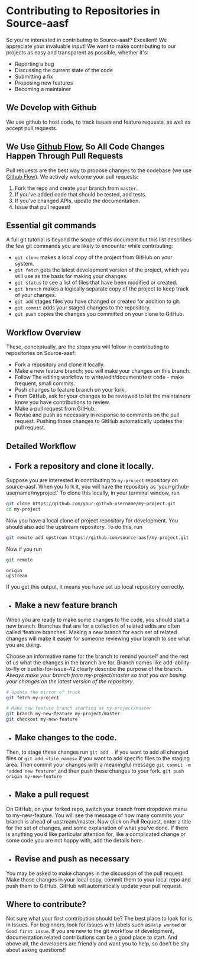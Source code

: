 # Contributing to Repositories in Source-aasf
So you're interested in contributing to Source-aasf? Excellent! We appreciate your invaluable input! We want to make contributing to our projects as easy and transparent as possible, whether it's:

- Reporting a bug
- Discussing the current state of the code
- Submitting a fix
- Proposing new features
- Becoming a maintainer

## We Develop with Github
We use github to host code, to track issues and feature requests, as well as accept pull requests.

## We Use [Github Flow](https://guides.github.com/introduction/flow/index.html), So All Code Changes Happen Through Pull Requests
Pull requests are the best way to propose changes to the codebase (we use [Github Flow](https://guides.github.com/introduction/flow/index.html)). We actively welcome your pull requests:

1. Fork the repo and create your branch from `master`.
2. If you've added code that should be tested, add tests.
3. If you've changed APIs, update the documentation.
4. Issue that pull request!


## Essential git commands
A full git tutorial is beyond the scope of this document but this list describes the few git commands you are likely to encounter while contributing:

- `git clone` makes a local copy of the project from GitHub on your system.
- `git fetch` gets the latest development version of the project, which you will use as the basis for making your changes.
- `git status` to see a list of files that have been modified or created.
- `git branch` makes a logically separate copy of the project to keep track of your changes.
- `git add` stages files you have changed or created for addition to git.
- `git commit` adds your staged changes to the repository.
- `git push` copies the changes you committed on your clone to GitHub.


## Workflow Overview

These, conceptually, are the steps you will follow in contributing to repositories on Source-aasf:

- Fork a repository and clone it locally.
- Make a new feature branch; you will make your changes on this branch.
- Follow The editing workflow to write/edit/document/test code - make frequent, small commits.
- Push changes to feature branch on your fork.
- From GitHub, ask for your changes to be reviewed to let the maintainers know you have contributions to review.
- Make a pull request from GitHub.
- Revise and push as necessary in response to comments on the pull request. Pushing those changes to GitHub automatically updates the pull request.

## Detailed Workflow
* ## Fork a repository and clone it locally.
Suppose you are interested in contributing to `my-project` repository on source-aasf. When you fork it, you will have the repository as 'your-github-username/myproject'
To clone this locally, in your terminal window, run
```bash
git clone https://github.com/your-github-username/my-project.git
cd my-project
```
Now you have a local clone of project repository for development. You should also add the upstream repository. To do this, run
```bash
git remote add upstream https://github.com/source-aasf/my-project.git
```
Now if you run
```bash
git remote
```
```
origin
upstream
```
If you get this output, it means you have set up local repository correctly.


* ## Make a new feature branch
When you are ready to make some changes to the code, you should start a new branch. Branches that are for a collection of related edits are often called ‘feature branches’.
Making a new branch for each set of related changes will make it easier for someone reviewing your branch to see what you are doing.

Choose an informative name for the branch to remind yourself and the rest of us what the changes in the branch are for. Branch names like add-ability-to-fly or buxfix-for-issue-42 clearly describe the purpose of the branch.
*Always make your branch from my-project/master so that you are basing your changes on the latest version of the repository*.
```bash
# Update the mirror of trunk
git fetch my-project

# Make new feature branch starting at my-project/master
git branch my-new-feature my-project/master
git checkout my-new-feature
```

* ## Make changes to the code.
Then, to stage these changes run
`git add .` if you want to add all changed files or `git add <file_names>` if you want to add specific files to the staging area.
Then commit your changes with a meaningful message
`git commit -m "added new feature"`
and then push these changes to your fork.
`git push origin my-new-feature`

* ## Make a pull request
On GitHub, on your forked repo, switch your branch from dropdown menu to my-new-feature.
You will see the message of how many commits your branch is ahead of upstream/master.
Now click on Pull Request, enter a title for the set of changes, and some explanation of what you’ve done. If there is anything you’d like particular attention for, like a complicated change or some code you are not happy with, add the details here.

* ## Revise and push as necessary

You may be asked to make changes in the discussion of the pull request. Make those changes in your local copy, commit them to your local repo and push them to GitHub. GitHub will automatically update your pull request.

## Where to contribute?
Not sure what your first contribution should be? The best place to look for is in Issues. For beginners, look for issues with labels such as`Help wanted` or `Good first issue`. If you are new to the git workflow of development, documentation related contributions can be a good place to start. And above all, the developers are friendly and want you to help, so don’t be shy about asking questions!!
